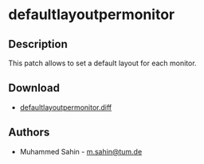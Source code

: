 defaultlayoutpermonitor
================

Description
-----------
This patch allows to set a default layout for each monitor. 


Download
--------
* [defaultlayoutpermonitor.diff](defaultlayoutpermonitor.diff)

Authors
-------
* Muhammed Sahin - <m.sahin@tum.de>
